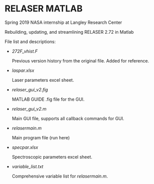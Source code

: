 # RELASER MATLAB

Spring 2019 NASA internship at Langley Research Center

Rebuilding, updating, and streamlining RELASER 2.72 in Matlab 

File list and descriptions:

- *272F_vhist.F* 

  Previous version history from the original file. Added for reference.
  
- *laspar.xlsx*

  Laser parameters excel sheet.

- *relaser_gui_v2.fig*

  MATLAB GUIDE .fig file for the GUI.

- *relaser_gui_v2.m*

  Main GUI file, supports all callback commands for GUI.

- *relasermain.m*

  Main program file (run here)

- *specpar.xlsx*

  Spectroscopic parameters excel sheet.

- *variable_list.txt*

  Comprehensive variable list for *relasermain.m*.
